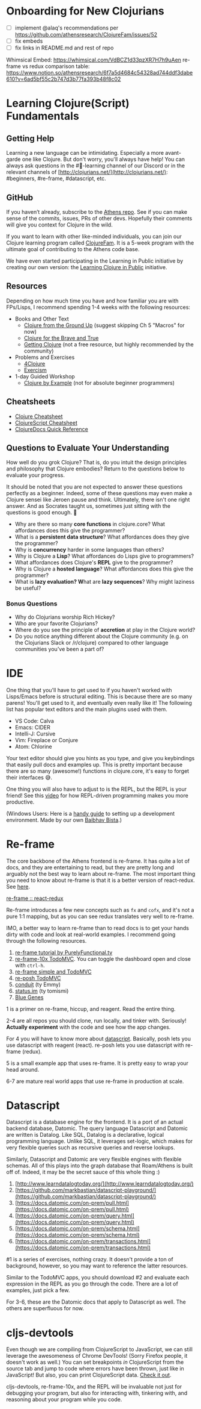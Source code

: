 # Onboarding for New Clojurians

- [ ] implement @alaq's recommendations per https://github.com/athensresearch/ClojureFam/issues/52
- [ ] fix embeds
- [ ] fix links in README.md and rest of repo

Whimsical Embed: https://whimsical.com/VdBCZ1d33pzXR7H7h9uAen
re-frame vs redux comparison table: https://www.notion.so/athensresearch/6f7a5d4684c54328ad744ddf3dabe610?v=6ad5bf55c2b747d3b77fa393b48f8c02

# Learning Clojure(Script) Fundamentals

## Getting Help

Learning a new language can be intimidating. Especially a more avant-garde one like Clojure. But don't worry, you'll always have help! You can always ask questions in the #🧠-learning channel of our Discord or in the relevant channels of [http://clojurians.net/](http://clojurians.net/): #beginners, #re-frame, #datascript, etc.

## GitHub

If you haven’t already, subscribe to the [Athens repo](https://github.com/athensresearch/athens). See if you can make sense of the commits, issues, PRs of other devs. Hopefully their comments will give you context for Clojure in the wild.

If you want to learn with other like-minded individuals, you can join our Clojure learning program called [ClojureFam](https://github.com/athensresearch/ClojureFam/blob/master/doc/learning-in-public.md). It is a 5-week program with the ultimate goal of contributing to the Athens code base.

We have even started participating in the Learning in Public initiative by creating our own version: the [Learning Clojure in Public](https://github.com/athensresearch/ClojureFam/blob/master/doc/learning-in-public.md) initiative.

## Resources

Depending on how much time you have and how familiar you are with FPs/Lisps, I recommend spending 1-4 weeks with the following resources:

- Books and Other Text
    - [Clojure from the Ground Up](https://aphyr.com/tags/Clojure-from-the-ground-up) (suggest skipping Ch 5 "Macros" for now)
    - [Clojure for the Brave and True](https://www.braveclojure.com/clojure-for-the-brave-and-true/)
    - [Getting Clojure](https://pragprog.com/titles/roclojure/) (not a free resource, but highly recommended by the community)
- Problems and Exercises
    - [4Clojure](http://www.4clojure.com/)
    - [Exercism](https://exercism.io/tracks/clojure)
- 1-day Guided Workshop
    - [Clojure by Example](https://github.com/inclojure-org/clojure-by-example) (not for absolute beginner programmers)

## Cheatsheets

- [Clojure Cheatsheet](https://clojure.org/api/cheatsheet)
- [ClojureScript Cheatsheet](https://cljs.info/cheatsheet/)
- [ClojureDocs Quick Reference](http://clojuredocs.org/quickref)

## Questions to Evaluate Your Understanding

How well do you grok Clojure? That is, do you intuit the design principles and philosophy that Clojure embodies? Return to the questions below to evaluate your progress.

It should be noted that you are not expected to answer these questions perfectly as a beginner. Indeed, some of these questions may even make a Clojure sensei like Jeroen pause and think. Ultimately, there isn't one right answer. And as Socrates taught us, sometimes just sitting with the questions is good enough. 🙂

- Why are there so many **core functions** in clojure.core? What affordances does this give the programmer?
- What is a **persistent data structure**? What affordances does they give the programmer?
- Why is **concurrency** harder in some languages than others?
- Why is Clojure a **Lisp**? What affordances do Lisps give to programmers?
- What affordances does Clojure's **REPL** give to the programmer?
- Why is Clojure a **hosted language**? What affordances does this give the programmer?
- What is **lazy evaluation? W**hat are **lazy sequences**? Why might laziness be useful?

### Bonus Questions

- Why do Clojurians worship Rich Hickey?
- Who are your favorite Clojurians?
- Where do you see the principle of **accretion** at play in the Clojure world?
- Do you notice anything different about the Clojure community (e.g. on the Clojurians Slack or /r/clojure) compared to other language communities you've been a part of?

# IDE

One thing that you'll have to get used to if you haven't worked with Lisps/Emacs before is structural editing. This is because there are so many parens! You'll get used to it, and eventually even really like it! The following list has popular text editors and the main plugins used with them.

- VS Code: Calva
- Emacs: CIDER
- Intelli-J: Cursive
- Vim: Fireplace or Conjure
- Atom: Chlorine

Your text editor should give you hints as you type, and give you keybindings that easily pull docs and examples up. This is pretty important because there are so many (awesome!) functions in clojure.core, it's easy to forget their interfaces 😅.

One thing you will also have to adjust to is the REPL, but the REPL is your friend! See this [video](https://vvvvalvalval.github.io/posts/what-makes-a-good-repl.html) for how REPL-driven programming makes you more productive.

(Windows Users: Here is a [handy guide](https://www.notion.so/Beginner-Clojure-Environment-Setup-Windows-36f70c16b9a7420da3cd797a3eb712fa) to setting up a development environment. Made by our own [Baibhav Bista](https://www.notion.so/athensresearch/Baibhav-Bista-36529ba8af8f4764ad416dd53afc7192).)

# Re-frame

The core backbone of the Athens frontend is re-frame. It has quite a lot of docs, and they are entertaining to read, but they are pretty long and arguably not the best way to learn about re-frame. The most important thing you need to know about re-frame is that it is a better version of react-redux. See [here](https://www.learnreframe.com/).

[re-frame :: react-redux](https://www.notion.so/6f7a5d4684c54328ad744ddf3dabe610)

Re-frame introduces a few new concepts such as `fx` and `cofx`, and it's not a pure 1:1 mapping, but as you can see redux translates very well to re-frame.

IMO, a better way to learn re-frame than to read docs is to get your hands dirty with code and look at real-world examples. I recommend going through the following resources.

1. [re-frame tutorial by PurelyFunctional.tv](https://purelyfunctional.tv/guide/re-frame-building-blocks/)
2. [re-frame-10x TodoMVC](https://github.com/day8/re-frame-10x/tree/master/examples/todomvc). You can toggle the dashboard open and close with `ctrl-h`. 
3. [re-frame simple and TodoMVC](https://github.com/day8/re-frame/tree/master/examples/simple)
4. [re-posh TodoMVC](https://github.com/denistakeda/re-posh/tree/master/examples/todomvc](https://github.com/denistakeda/re-posh/tree/master/examples/todomvc))
5. [conduit](https://github.com/jacekschae/conduit) (ty Emmy)
6. [status.im](https://github.com/status-im/status-react) (ty tomismi)
7. [Blue Genes](https://github.com/intermine/bluegenes)

1 is a primer on re-frame, hiccup, and reagent. Read the entire thing.

2-4 are all repos you should clone, run locally, and tinker with. Seriously! **Actually experiment** with the code and see how the app changes.

For 4 you will have to know more about [datascript](https://www.notion.so/athensresearch/Onboarding-for-New-Clojurians-b34b38f30902448cae68afffa02425c1#9b2b499402f74292a326025969c360be). Basically, posh lets you use datascript with reagent (react). re-posh lets you use datascript with re-frame (redux). 

5 is a small example app that uses re-frame. It is pretty easy to wrap your head around.

6-7 are mature real world apps that use re-frame in production at scale.

# Datascript

Datascript is a database engine for the frontend. It is a port of an actual backend database, Datomic. The query language Datascript and Datomic are written is Datalog. Like SQL, Datalog is a declarative, logical programming language. Unlike SQL, it leverages set-logic, which makes for very flexible queries such as recursive queries and reverse lookups.

Similarly, Datascript and Datomic are very flexible engines with flexible schemas. All of this plays into the graph database that Roam/Athens is built off of. Indeed, it may be the secret sauce of this whole thing :)

1. [http://www.learndatalogtoday.org/](http://www.learndatalogtoday.org/)
2. [https://github.com/markbastian/datascript-playground/](https://github.com/markbastian/datascript-playground/)
3. [https://docs.datomic.com/on-prem/pull.html](https://docs.datomic.com/on-prem/pull.html)
4. [https://docs.datomic.com/on-prem/query.html](https://docs.datomic.com/on-prem/query.html)
5. [https://docs.datomic.com/on-prem/schema.html](https://docs.datomic.com/on-prem/schema.html)
6. [https://docs.datomic.com/on-prem/transactions.html](https://docs.datomic.com/on-prem/transactions.html)

#1 is a series of exercises, nothing crazy. It doesn't provide a ton of background, however, so you may want to reference the latter resources.

Similar to the TodoMVC apps, you should download #2 and evaluate each expression in the REPL as you go through the code. There are a lot of examples, just pick a few.

For 3-6, these are the Datomic docs that apply to Datascript as well. The others are superfluous for now.

# cljs-devtools

Even though we are compiling from ClojureScript to JavaScript, we can still leverage the awesomeness of Chrome DevTools! (Sorry Firefox people, it doesn't work as well.) You can set breakpoints *in* ClojureScript from the source tab and jump to code where errors have been thrown, just like in JavaScript! But also, you can print ClojureScript data. [Check it out](https://github.com/binaryage/cljs-devtools).

cljs-devtools, re-frame-10x, and the REPL will be invaluable not just for debugging your program, but also for interacting with, tinkering with, and reasoning about your program while you code.
